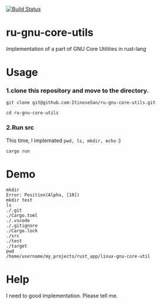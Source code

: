 [![Build Status](https://travis-ci.org/ItinoseSan/ru-gnu-core-utils.svg?branch=master)](https://travis-ci.org/ItinoseSan/ru-gnu-core-utils)
# ru-gnu-core-utils
Implementation of a part of GNU Core Utilities in rust-lang
# Usage
### 1.clone this repository and move to the directory.
```
git clone git@github.com:ItinoseSan/ru-gnu-core-utils.git
```
```
cd ru-gnu-core-utils
```
### 2.Run src
 This time, I implemated ```pwd, ls, mkdir, echo``` :)
```
cargo run
```
# Demo
```
mkdir
Error: Position(Alpha, [10])
mkdir test
ls
./.git
./Cargo.toml
./.vscode
./.gitignore
./Cargo.lock
./src
./test
./target
pwd
/home/username/my_projects/rust_app/linux-gnu-core-util
```
# Help
I need to good implementation. Please tell me.
